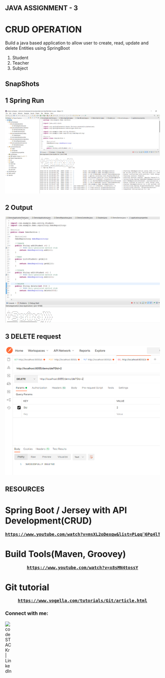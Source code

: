 ## JAVA ASSIGNMENT - 3
# CRUD OPERATION
Build a java based application to allow user to create, read, update and delete Entities using SpringBoot
1. Student
2. Teacher
3. Subject

## SnapShots
## 1 Spring Run
![web](https://github.com/Joschy1976/CRUD-Operation/blob/main/Images/1.png)
## 2 Output
![web](https://github.com/Joschy1976/CRUD-Operation/blob/main/Images/2.png)
## 3 DELETE request
![web](https://github.com/Joschy1976/CRUD-Operation/blob/main/Images/6.png)

## RESOURCES
# Spring Boot / Jersey with API Development(CRUD)
<pre><center><a href="https://www.youtube.com/watch?v=msXL2oDexqw&list=PLqq6Pq4lTTbx8p2oCgcAQGQyqN8XeA1x"><b>https://www.youtube.com/watch?v=msXL2oDexqw&list=PLqq6Pq4lTTbx8p2oCgcAQGQyqN8XeA1x</b></a></center></pre>

# Build Tools(Maven, Groovey) 
<pre><center><a href="https://www.youtube.com/watch?v=x8sMN4tossY"><b>https://www.youtube.com/watch?v=x8sMN4tossY</b></a></center></pre>

# Git tutorial
<pre><center><a href="https://www.vogella.com/tutorials/Git/article.html"><b>https://www.vogella.com/tutorials/Git/article.html</b></a></center></pre>


### Connect with me:


[<img align="left" alt="codeSTACKr | LinkedIn" width="22px" src="https://raw.githubusercontent.com/rahuldkjain/github-profile-readme-generator/master/src/images/icons/Social/linked-in-alt.svg" />][linkedin]


<br />


[linkedin]: https://www.linkedin.com/in/sven-janorschke-72a1362ba/

